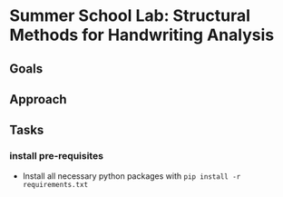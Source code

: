 # Summer School Lab: Structural Methods for Handwriting Analysis

## Goals

## Approach

## Tasks

### install pre-requisites
 - Install all necessary python packages with `pip install -r requirements.txt`